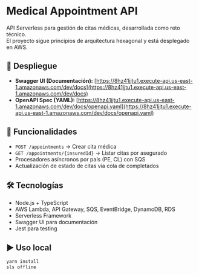 # Medical Appointment API

API Serverless para gestión de citas médicas, desarrollada como reto técnico.  
El proyecto sigue principios de arquitectura hexagonal y está desplegado en AWS.

## 🚀 Despliegue

- **Swagger UI (Documentación):** [https://8hz41jjtu1.execute-api.us-east-1.amazonaws.com/dev/docs](https://8hz41jjtu1.execute-api.us-east-1.amazonaws.com/dev/docs)
- **OpenAPI Spec (YAML):** [https://8hz41jjtu1.execute-api.us-east-1.amazonaws.com/dev/docs/openapi.yaml](https://8hz41jjtu1.execute-api.us-east-1.amazonaws.com/dev/docs/openapi.yaml)

## 📌 Funcionalidades

- `POST /appointments` → Crear cita médica
- `GET /appointments/{insuredId}` → Listar citas por asegurado
- Procesadores asíncronos por país (PE, CL) con SQS
- Actualización de estado de citas vía cola de completados

## 🛠️ Tecnologías

- Node.js + TypeScript
- AWS Lambda, API Gateway, SQS, EventBridge, DynamoDB, RDS
- Serverless Framework
- Swagger UI para documentación
- Jest para testing

## ▶️ Uso local

```bash
yarn install
sls offline
```
